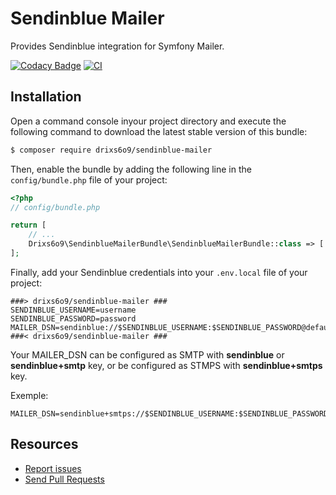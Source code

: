 Sendinblue Mailer
=================

Provides Sendinblue integration for Symfony Mailer.

[![Codacy Badge](https://api.codacy.com/project/badge/Grade/878ae9f3a3a74b29b143637c085cd9b2)](https://app.codacy.com/manual/yann.lucas/sendinblue-mailer?utm_source=github.com&utm_medium=referral&utm_content=drixs6o9/sendinblue-mailer&utm_campaign=Badge_Grade_Settings)
[![CI](https://github.com/drixs6o9/sendinblue-mailer/workflows/CI/badge.svg)](https://github.com/drixs6o9/sendinblue-mailer/actions?query=workflow%3ACI)

Installation
------------

Open a command console inyour project directory and execute the
following command to download the latest stable version of this bundle:

```bash
$ composer require drixs6o9/sendinblue-mailer
```

Then, enable the bundle by adding the following line in the `config/bundle.php`
file of your project:

```php
<?php
// config/bundle.php

return [
    // ...
    Drixs6o9\SendinblueMailerBundle\SendinblueMailerBundle::class => ['all' => true],
];
```

Finally, add your Sendinblue credentials into your `.env.local` file of your project:
```env
###> drixs6o9/sendinblue-mailer ###
SENDINBLUE_USERNAME=username
SENDINBLUE_PASSWORD=password
MAILER_DSN=sendinblue://$SENDINBLUE_USERNAME:$SENDINBLUE_PASSWORD@default
###< drixs6o9/sendinblue-mailer ###
```

Your MAILER_DSN can be configured as SMTP with **sendinblue** or **sendinblue+smtp** key, or be configured as STMPS with **sendinblue+smtps** key.

Exemple: 
```env
MAILER_DSN=sendinblue+smtps://$SENDINBLUE_USERNAME:$SENDINBLUE_PASSWORD@default
```

Resources
---------

  * [Report issues](https://github.com/drixs6o9/sendinblue-mailer/issues)
  * [Send Pull Requests](https://github.com/drixs6o9/sendinblue-mailer/pulls)
